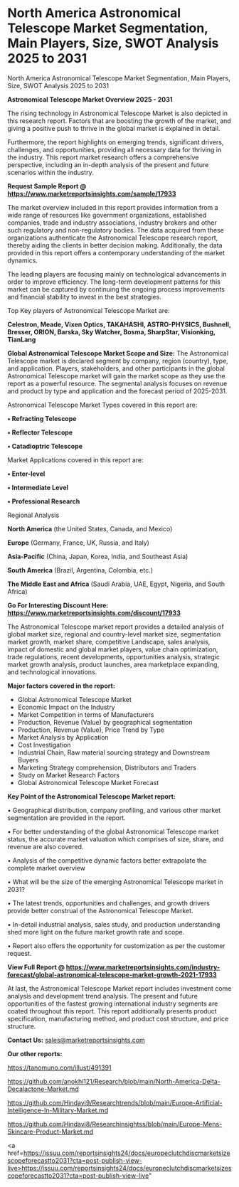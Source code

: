 # North America Astronomical Telescope Market Segmentation, Main Players, Size, SWOT Analysis 2025 to 2031
North America Astronomical Telescope Market Segmentation, Main Players, Size, SWOT Analysis 2025 to 2031

<Strong> Astronomical Telescope Market Overview 2025 - 2031</strong>

The rising technology in Astronomical Telescope Market is also depicted in this research report. Factors that are boosting the growth of the market, and giving a positive push to thrive in the global market is explained in detail.

Furthermore, the report highlights on emerging trends, significant drivers, challenges, and opportunities, providing all necessary data for thriving in the industry. This report market research offers a comprehensive perspective, including an in-depth analysis of the present and future scenarios within the industry.

<strong>Request Sample Report @ <a href=https://www.marketreportsinsights.com/sample/17933>https://www.marketreportsinsights.com/sample/17933</a></strong>

The market overview included in this report provides information from a wide range of resources like government organizations, established companies, trade and industry associations, industry brokers and other such regulatory and non-regulatory bodies. The data acquired from these organizations authenticate the Astronomical Telescope research report, thereby aiding the clients in better decision making. Additionally, the data provided in this report offers a contemporary understanding of the market dynamics.

The leading players are focusing mainly on technological advancements in order to improve efficiency. The long-term development patterns for this market can be captured by continuing the ongoing process improvements and financial stability to invest in the best strategies.

Top Key players of Astronomical Telescope Market are:

<strong>Celestron, Meade, Vixen Optics, TAKAHASHI, ASTRO-PHYSICS, Bushnell, Bresser, ORION, Barska, Sky Watcher, Bosma, SharpStar, Visionking, TianLang</strong>

<strong><b>Global Astronomical Telescope Market Scope and Size:</b></strong>
The Astronomical Telescope market is declared segment by company, region (country), type, and application. Players, stakeholders, and other participants in the global Astronomical Telescope market will gain the market scope as they use the report as a powerful resource. The segmental analysis focuses on revenue and product by type and application and the forecast period of 2025-2031.

Astronomical Telescope Market Types covered in this report are:

<strong>• Refracting Telescope

• Reflector Telescope

• Catadioptric Telescope</strong>

Market Applications covered in this report are:

<strong>• Enter-level

• Intermediate Level

• Professional Research</strong> 

Regional Analysis

<strong>North America</strong> (the United States, Canada, and Mexico)

<strong>Europe</strong> (Germany, France, UK, Russia, and Italy)

<strong>Asia-Pacific</strong> (China, Japan, Korea, India, and Southeast Asia)

<strong>South America</strong> (Brazil, Argentina, Colombia, etc.)

<strong>The Middle East and Africa</strong> (Saudi Arabia, UAE, Egypt, Nigeria, and South Africa)

<strong>Go For Interesting Discount Here: <a href=https://www.marketreportsinsights.com/discount/17933>https://www.marketreportsinsights.com/discount/17933</a></strong>

The Astronomical Telescope market report provides a detailed analysis of global market size, regional and country-level market size, segmentation market growth, market share, competitive Landscape, sales analysis, impact of domestic and global market players, value chain optimization, trade regulations, recent developments, opportunities analysis, strategic market growth analysis, product launches, area marketplace expanding, and technological innovations.

<strong><b>Major factors covered in the report:</b></strong>
<ul>
  <li>Global Astronomical Telescope Market </li>
  <li>Economic Impact on the Industry</li>
  <li>Market Competition in terms of Manufacturers</li>
  <li>Production, Revenue (Value) by geographical segmentation</li>
  <li>Production, Revenue (Value), Price Trend by Type</li>
  <li>Market Analysis by Application</li>
  <li>Cost Investigation</li>
  <li>Industrial Chain, Raw material sourcing strategy and Downstream Buyers</li>
  <li>Marketing Strategy comprehension, Distributors and Traders</li>
  <li>Study on Market Research Factors</li>
  <li>Global Astronomical Telescope Market Forecast</li>
</ul>

<strong><b>Key Point of the Astronomical Telescope Market report:</b></strong>

• Geographical distribution, company profiling, and various other market segmentation are provided in the report.

• For better understanding of the global Astronomical Telescope market status, the accurate market valuation which comprises of size, share, and revenue are also covered.

• Analysis of the competitive dynamic factors better extrapolate the complete market overview

• What will be the size of the emerging Astronomical Telescope market in 2031?

• The latest trends, opportunities and challenges, and growth drivers provide better construal of the Astronomical Telescope Market.

• In-detail industrial analysis, sales study, and production understanding shed more light on the future market growth rate and scope.

• Report also offers the opportunity for customization as per the customer request.

<strong><b>View Full Report @ <a href=https://www.marketreportsinsights.com/industry-forecast/global-astronomical-telescope-market-growth-2021-17933>https://www.marketreportsinsights.com/industry-forecast/global-astronomical-telescope-market-growth-2021-17933</a></b></strong>


At last, the Astronomical Telescope Market report includes investment come analysis and development trend analysis. The present and future opportunities of the fastest growing international industry segments are coated throughout this report. This report additionally presents product specification, manufacturing method, and product cost structure, and price structure.

<strong>Contact Us:</strong>
sales@marketreportsinsights.com

<strong>Our other reports:</strong>

<a href=https://tanomuno.com/illust/491391>https://tanomuno.com/illust/491391</a>

<a href=https://github.com/anokhi121/Research/blob/main/North-America-Delta-Decalactone-Market.md>https://github.com/anokhi121/Research/blob/main/North-America-Delta-Decalactone-Market.md</a>

<a href=https://github.com/Hindavi9/Researchtrends/blob/main/Europe-Artificial-Intelligence-In-Military-Market.md>https://github.com/Hindavi9/Researchtrends/blob/main/Europe-Artificial-Intelligence-In-Military-Market.md</a>

<a href=https://github.com/Hindavi8/Researchinsightss/blob/main/Europe-Mens-Skincare-Product-Market.md>https://github.com/Hindavi8/Researchinsightss/blob/main/Europe-Mens-Skincare-Product-Market.md</a>

<a href=https://issuu.com/reportsinsights24/docs/europeclutchdiscmarketsizescopeforecastto2031?cta=post-publish-view-live>https://issuu.com/reportsinsights24/docs/europeclutchdiscmarketsizescopeforecastto2031?cta=post-publish-view-live</a>"
